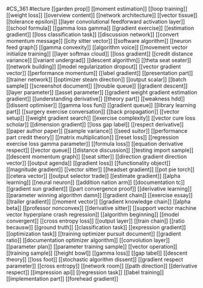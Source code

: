 #CS_361
#lecture
[[garden prop]]
[[moment estimation]]
[[loop training]]
[[weight loss]]
[[overview content]]
[[network architecture]]
[[vector tissue]]
[[tolerance epsilon]]
[[layer convolutional feedforward activation layer]]
[[school formula]]
[[gamma loss gamma]]
[[gradient exercise]]
[[estimation gradient]]
[[loss classification task]]
[[discussion network]]
[[convert momentum message]]
[[city sitter vector]]
[[software algorithm]]
[[neuron feed graph]]
[[gamma convexity]]
[[algorithm voice]]
[[movement vector initialize training]]
[[layer softmax cloud]]
[[loss gradient]]
[[credit distance variance]]
[[variant undergrad]]
[[descent algorithm]]
[[theta seat seater]]
[[network building]]
[[model regularization dropout]]
[[vector gradient vector]]
[[performance momentum]]
[[label gradient]]
[[presentation part]]
[[trainer network]]
[[optimizer steam direction]]
[[output scalar]]
[[batch sample]]
[[screenshot document]]
[[trouble queue]]
[[gradient descent]]
[[layer parameter]]
[[asset parameter]]
[[gradient weight gradient estimation gradient]]
[[understanding derivative]]
[[theory part]]
[[weakness hdd]]
[[dissent optimiser]]
[[gamma loss fun]]
[[gradient queue]]
[[library learning part]]
[[surgery exercise conversation]]
[[back propagation]]
[[vector setup]]
[[weight gradient search]]
[[exercise complexity]]
[[vector cure loss scholar]]
[[dimension gradient]]
[[loss gap label]]
[[respect derivative]]
[[paper author paper]]
[[sample variance]]
[[seed suitor]]
[[performance part credit theory]]
[[matrix multiplication]]
[[reset loss]]
[[regression exercise loss gamma parameter]]
[[formula loss]]
[[equation derivative respect]]
[[vector queue]]
[[distance discussion]]
[[testing import sample]]
[[descent momentum graph]]
[[seat sitter]]
[[direction gradient direction vector]]
[[output agenda]]
[[gradient loss]]
[[functionality object]]
[[magnitude gradient]]
[[vector sitter]]
[[headset gradient]]
[[pot pie torch]]
[[cetera vector]]
[[output selector trade]]
[[estimate gradient]]
[[alpha learning]]
[[neural neuron]]
[[addition nation arm]]
[[documentation tc]]
[[gradient sun gradient]]
[[part convergence proof]]
[[derivative learning]]
[[parameter winning algorithm damn]]
[[gradient chain]]
[[exercise essay]]
[[trailer gradient]]
[[moment vector]]
[[gradient knowledge chain]]
[[alpha beta]]
[[professor nonconvex]]
[[derivative sitter]]
[[support vector machine vector hyperplane crash regression]]
[[algorithm beginning]]
[[model convergent]]
[[cross entropy loss]]
[[output layer]]
[[train chain]]
[[ratio becausw]]
[[ground truth]]
[[classification task]]
[[expression gradient]]
[[optimization task]]
[[training optimizer pursuit document]]
[[gradient ratio]]
[[documentation optimizer algorithm]]
[[convolution layer]]
[[parameter plan]]
[[parameter training sample]]
[[vector operation]]
[[training sample]]
[[height bowl]]
[[gamma loss]]
[[gap label]]
[[descent theory]]
[[loss foot]]
[[stochastic algorithm dissent]]
[[gradient respect parameter]]
[[cross entropy]]
[[network room]]
[[path direction]]
[[derivative respect]]
[[impression api]]
[[regression task]]
[[label training]]
[[implementation part]]
[[forehead gradient]]
